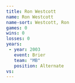 ```yaml
---
title: Ron Westcott
name: Ron Westcott
name-sort: Westcott, Ron
games: 0
wins: 0
losses: 0
years:
 - year: 2003
   event: Brier
   team: "MB"
   position: Alternate
vs:
---
```

